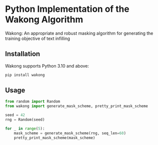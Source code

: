 # Python Implementation of the Wakong Algorithm

Wakong: An appropriate and robust masking algorithm for generating the training objective of text infilling

## Installation

Wakong supports Python 3.10 and above:

```sh
pip install wakong
```

## Usage

```python
from random import Random
from wakong import generate_mask_scheme, pretty_print_mask_scheme

seed = 42
rng = Random(seed)

for _ in range(5):
    mask_scheme = generate_mask_scheme(rng, seq_len=60)
    pretty_print_mask_scheme(mask_scheme)
```
